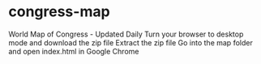 # congress-map
World Map of Congress - Updated Daily
Turn your browser to desktop mode and download the zip file
Extract the zip file
Go into the map folder and open index.html in Google Chrome
